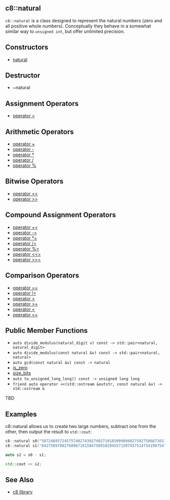 ## c8::natural ##

`c8::natural` is a class designed to represent the natural numbers (zero and all positive whole numbers).  Conceptually they behave in a somewhat similar way to `unsigned int`, but offer unlimited precision.

## Constructors ##

* [natural](c8_natural_natural)

## Destructor ##

* ~natural

## Assignment Operators ##

* [operator =](c8_natural_operator_eq)

## Arithmetic Operators ##

* [operator +](c8_natural_operator_pl)
* [operator -](c8_natural_operator_mi)
* [operator *](c8_natural_operator_mu)
* [operator /](c8_natural_operator_di)
* [operator %](c8_natural_operator_mo)

## Bitwise Operators ##

* [operator &lt;&lt;](c8_natural_operator_ltlt)
* [operator >>](c8_natural_operator_gtgt)

## Compound Assignment Operators ##

* [operator +=](c8_natural_operator_pleq)
* [operator -=](c8_natural_operator_mieq)
* [operator *=](c8_natural_operator_mueq)
* [operator /=](c8_natural_operator_dieq)
* [operator %=](c8_natural_operator_moeq)
* [operator &lt;&lt;=](c8_natural_operator_ltlteq)
* [operator >>=](c8_natural_operator_gtgteq)

## Comparison Operators ##

* [operator ==](c8_natural_operator_eqeq)
* [operator !=](c8_natural_operator_exeq)
* [operator >](c8_natural_operator_gt)
* [operator >=](c8_natural_operator_gteq)
* [operator &lt;](c8_natural_operator_lt)
* [operator &lt;=](c8_natural_operator_lteq)

## Public Member Functions ##

* `auto divide_modulus(natural_digit v) const -> std::pair<natural, natural_digit>`
* `auto divide_modulus(const natural &v) const -> std::pair<natural, natural>`
* `auto gcd(const natural &v) const -> natural`
* [is\_zero](c8_natural_is_zero)
* [size\_bits](c8_natural_size_bits)
* `auto to_unsigned_long_long() const -> unsigned long long`
* `friend auto operator <<(std::ostream &outstr, const natural &v) -> std::ostream &`

TBD

## Examples ##

c8::natural allows us to create two large numbers, subtract one from the other, then output the result to `std::cout`:

```cpp
c8::natural s0("5872489572457574027439274027101850990940275827586671651690897");
c8::natural s1("842758978027689671615847509102945571507457514754190754");

auto s2 = s0 - s1;

std::cout << s2;
```

## See Also ##

* [c8 library](c8)

